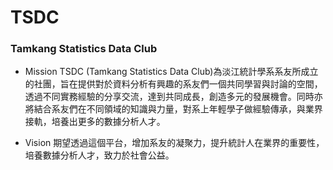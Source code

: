 # TSDC
### Tamkang Statistics Data Club
+ Mission 
  TSDC (Tamkang Statistics Data Club)為淡江統計學系系友所成立的社團，旨在提供對於資料分析有興趣的系友們一個共同學習與討論的空間，透過不同實務經驗的分享交流，達到共同成長，創造多元的發展機會。同時亦將結合系友們在不同領域的知識與力量，對系上年輕學子做經驗傳承，與業界接軌，培養出更多的數據分析人才。

+ Vision 
  期望透過這個平台，增加系友的凝聚力，提升統計人在業界的重要性，培養數據分析人才，致力於社會公益。
